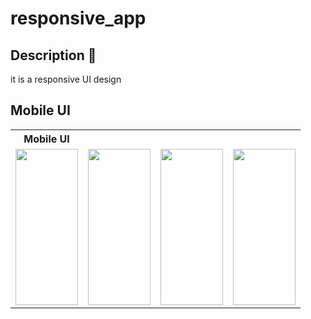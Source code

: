 # responsive_app
## Description :book:
it is a responsive UI design 


## Mobile UI

<table>
  <tr>
    <th>Mobile UI</th>
  </tr>
  <tr>
    <td><img src="https://github.com/user-attachments/assets/93752613-6dd7-4853-8b11-fc9fbbe0b348" width="100" height="250"></td>
    <td><img src="https://github.com/user-attachments/assets/9fb9fd74-3091-4010-b502-55ee4ede5d68" width="100" height="250"></td>
    <td><img src="https://github.com/user-attachments/assets/2058d0e8-87b2-4f4b-b406-8096fab18392" width="100" height="250"></td>
    <td><img src="https://github.com/user-attachments/assets/431990f5-86a3-409f-8a97-469761be128e" width="100" height="250"></td>
  </tr>
</table>

